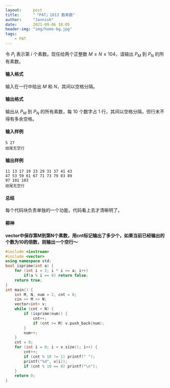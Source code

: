 ```yaml
---
layout:     post
title:      "「PAT」1013 数素数"
author:     "Jannish"
date:       2021-09-06 18:05
header-img: "img/home-bg.jpg"
tags:
    - PAT
---
```

令 $P_i$ 表示第 $i$ 个素数。现任给两个正整数 $M≤N≤104$，请输出 $P_M$ 到 $P_N$ 的所有素数。

#### 输入格式

输入在一行中给出 $M$ 和 $N$，其间以空格分隔。

#### 输出格式

输出从 $P_M$ 到 $P_N$ 的所有素数，每 10 个数字占 1 行，其间以空格分隔，但行末不得有多余空格。

#### 输入样例

```in
5 27
结尾无空行
```

#### 输出样例

```out
11 13 17 19 23 29 31 37 41 43
47 53 59 61 67 71 73 79 83 89
97 101 103
结尾无空行
```

#### 总结

每个代码块负责单独的一个功能，代码看上去才清晰明了。

#### 柳神

**vector中保存第M到第N个素数，用cnt标记输出了多少个，如果当前已经输出的个数为10的倍数，则输出一个空行～**

```c++
#include <iostream>
#include <vector>
using namespace std;
bool isprime(int a) {
    for (int i = 2; i * i <= a; i++)
        if(a % i == 0) return false;
    return true;
}
int main() {
    int M, N, num = 2, cnt = 0;
    cin >> M >> N;
    vector<int> v;
    while (cnt < N) {
        if (isprime(num)) {
            cnt++;
            if (cnt >= M) v.push_back(num);
        }
        num++;
    }
    cnt = 0;
    for (int i = 0; i < v.size(); i++) {
        cnt++;
        if (cnt % 10 != 1) printf(" ");
        printf("%d", v[i]);
        if (cnt % 10 == 0) printf("\n");
    }
    return 0;
}
```

